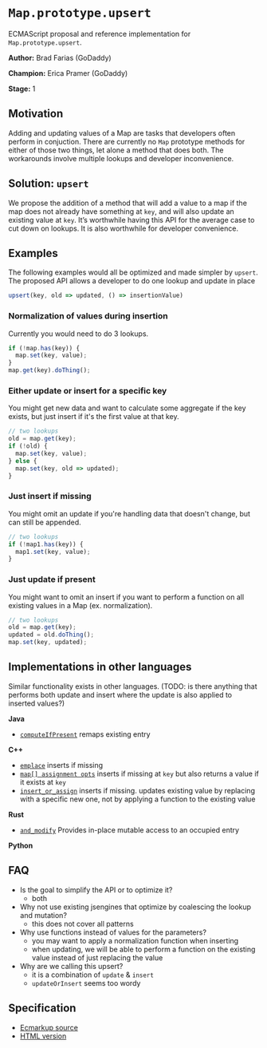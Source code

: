 # `Map.prototype.upsert`

ECMAScript proposal and reference implementation for `Map.prototype.upsert`.

**Author:** Brad Farias (GoDaddy)

**Champion:** Erica Pramer (GoDaddy)

**Stage:** 1

## Motivation

Adding and updating values of a Map are tasks that developers often perform 
in conjuction. There are currently no `Map` prototype methods for either of those two
things, let alone a method that does both. The workarounds involve multiple 
lookups and developer inconvenience.

## Solution: `upsert`

We propose the addition of a method that will add a value to a map if the map does not already have something at `key`, and will also update an existing 
value at `key`. 
It’s worthwhile having this API for the average case to cut down on lookups.
It is also worthwhile for developer convenience.

## Examples

The following examples would all be optimized and made simpler by `upsert`.
The proposed API allows a developer to do one lookup and update in place
```js
upsert(key, old => updated, () => insertionValue)
```

### Normalization of values during insertion
Currently you would need to do 3 lookups.
```js
if (!map.has(key)) {
  map.set(key, value);
}
map.get(key).doThing();
```

### Either update or insert for a specific key
You might get new data and want to calculate some aggregate if the key exists,
but just insert if it's the first value at that key.

```js
// two lookups
old = map.get(key);
if (!old) {
  map.set(key, value);
} else {
  map.set(key, old => updated);
}
```

### Just insert if missing
You might omit an update if you're handling data that doesn't change, but
can still be appended.
```js
// two lookups
if (!map1.has(key)) {
  map1.set(key, value);
}
```

### Just update if present
You might want to omit an insert if you want to perform a function on
all existing values in a Map (ex. normalization).

```js
// two lookups
old = map.get(key);
updated = old.doThing();
map.set(key, updated);
```

## Implementations in other languages

Similar functionality exists in other languages. (TODO: is there anything
that performs both update and insert where the update is also applied to
inserted values?)

**Java**

* [`computeIfPresent`](https://docs.oracle.com/javase/9/docs/api/java/util/Map.html#computeIfPresent-K-java.util.function.BiFunction-) remaps existing entry


**C++**

* [`emplace`](https://en.cppreference.com/w/cpp/container/map/emplace) inserts if missing
* [`map[] assignment opts`](https://en.cppreference.com/w/cpp/container/map/operator_at) inserts if missing
at `key` but also returns a value if it exists at `key`
* [`insert_or_assign`](https://en.cppreference.com/w/cpp/container/map/insert_or_assign) inserts if missing. updates existing value by replacing with a 
specific new one, not by applying a function to the existing value


**Rust**

* [`and_modify`](https://doc.rust-lang.org/std/collections/hash_map/enum.Entry.html#method.and_modify) Provides in-place mutable access to an occupied entry


**Python**



## FAQ
- Is the goal to simplify the API or to optimize it?
  - both
- Why not use existing jsengines that optimize by coalescing the lookup and mutation? 
  - this does not cover all patterns
- Why use functions instead of values for the parameters?
  - you may want to apply a normalization function when inserting
  - when updating, we will be able to perform a function on the existing value
  instead of just replacing the value
- Why are we calling this upsert?
  - it is a combination of `update` & `insert`
  - `updateOrInsert` seems too wordy

## Specification

* [Ecmarkup source](https://github.com/thumbsupep/proposal-upsert/blob/master/spec.emu)
* [HTML version](https://thumbsupep.github.io/proposal-upsert/)
